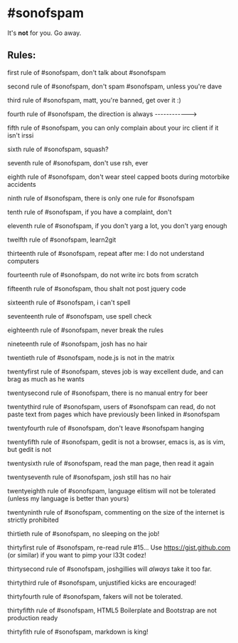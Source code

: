 #sonofspam
==========

It's **not** for you. Go away.

Rules:
------
first rule of #sonofspam, don't talk about #sonofspam

second rule of #sonofspam, don't spam #sonofspam, unless you're dave

third rule of #sonofspam, matt, you're banned, get over it :)

fourth rule of #sonofspam, the direction is always ------------>

fifth rule of #sonofspam, you can only complain about your irc client if it isn't irssi

sixth rule of #sonofspam, squash?

seventh rule of #sonofspam, don't use rsh, ever

eighth rule of #sonofspam, don't wear steel capped boots during motorbike accidents

ninth rule of #sonofspam, there is only one rule for #sonofspam

tenth rule of #sonofspam, if you have a complaint, don't

eleventh rule of #sonofspam, if you don't yarg a lot, you don't yarg enough

twelfth rule of #sonofspam, learn2git

thirteenth rule of #sonofspam, repeat after me: I do not understand computers

fourteenth rule of #sonofspam, do not write irc bots from scratch

fifteenth rule of #sonofspam, thou shalt not post jquery code

sixteenth rule of #sonofspam, i can't spell

seventeenth rule of #sonofspam, use spell check

eighteenth rule of #sonofspam, never break the rules

nineteenth rule of #sonofspam, josh has no hair

twentieth rule of #sonofspam, node.js is not in the matrix

twentyfirst rule of #sonofspam, steves job is way excellent dude, and can brag as much as he wants

twentysecond rule of #sonofspam, there is no manual entry for beer

twentythird rule of #sonofspam,  users of #sonofspam can read, do not paste text from pages which have previously been linked in #sonofspam

twentyfourth rule of #sonofspam, don't leave #sonofspam hanging

twentyfifth rule of #sonofspam, gedit is not a browser, emacs is, as is vim, but gedit is not

twentysixth rule of #sonofspam, read the man page, then read it again

twentyseventh rule of #sonofspam, josh still has no hair

twentyeighth rule of #sonofspam, language elitism will not be tolerated (unless my language is better than yours)

twentyninth rule of #sonofspam, commenting on the size of the internet is strictly prohibited

thirtieth rule of #sonofspam, no sleeping on the job!

thirtyfirst rule of #sonofspam, re-read rule #15... Use https://gist.github.com (or similar) if you want to pimp your l33t codez!

thirtysecond rule of #sonofspam, joshgillies will *always* take it too far.

thirtythird rule of #sonofspam, unjustified kicks are encouraged!

thirtyfourth rule of #sonofspam, fakers will not be tolerated.

thirtyfifth rule of #sonofspam, HTML5 Boilerplate and Bootstrap are not production ready

thirtyfith rule of #sonofspam, markdown is king!
